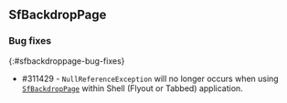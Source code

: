 ## SfBackdropPage

### Bug fixes
{:#sfbackdroppage-bug-fixes}

* \#311429 - `NullReferenceException` will no longer occurs when using [`SfBackdropPage`](https://help.syncfusion.com/xamarin/backdrop-page) within Shell (Flyout or Tabbed) application.

